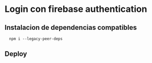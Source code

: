 # Login con firebase authentication

## Instalacion de dependencias compatibles
```
  npm i --legacy-peer-deps
```
## Deploy
